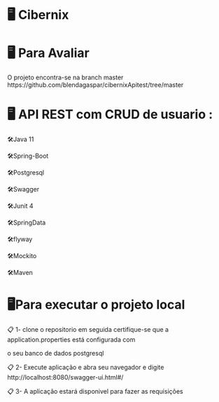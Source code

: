 <h1> 🖥️ Cibernix</h1>

<h1> 🖥️ Para Avaliar </h1>

<p>O projeto encontra-se na branch master https://github.com/blendagaspar/cibernixApitest/tree/master </p>

<h1>🖥️ API REST com CRUD de usuario :</h1>

<p>🛠️Java 11 </p>
<p>🛠️Spring-Boot</p>
<p>🛠️Postgresql</p> 
<p>🛠️Swagger</p>
<p>🛠️Junit 4</p>
<p>🛠️SpringData</p>
<p>🛠️flyway</p>
<p>🛠️Mockito</p>
<p>🛠️Maven</p>
  
<h1> 🖥️Para executar o projeto local</h1>

<p>📋 1- clone o repositorio em seguida certifique-se que  a application.properties está configurada com</p>
<p>o seu banco de dados postgresql </p>
<p>📋 2- Execute aplicação e abra seu navegador e digite http://localhost:8080/swagger-ui.html#/ </p>
<p>📋 3- A aplicação estará disponivel para fazer as requisições</p>
